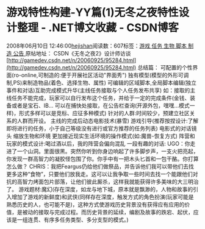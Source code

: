 
# 游戏特性构建-YY篇(1)无冬之夜特性设计整理 - .NET博文收藏 - CSDN博客


2008年06月10日 12:46:00[hejishan](https://me.csdn.net/hejishan)阅读数：607标签：[游戏																](https://so.csdn.net/so/search/s.do?q=游戏&t=blog)[任务																](https://so.csdn.net/so/search/s.do?q=任务&t=blog)[生物																](https://so.csdn.net/so/search/s.do?q=生物&t=blog)[脚本																](https://so.csdn.net/so/search/s.do?q=脚本&t=blog)[制造																](https://so.csdn.net/so/search/s.do?q=制造&t=blog)[公告																](https://so.csdn.net/so/search/s.do?q=公告&t=blog)[
							](https://so.csdn.net/so/search/s.do?q=制造&t=blog)[
																															](https://so.csdn.net/so/search/s.do?q=脚本&t=blog)
[
				](https://so.csdn.net/so/search/s.do?q=生物&t=blog)
[
			](https://so.csdn.net/so/search/s.do?q=生物&t=blog)
[
		](https://so.csdn.net/so/search/s.do?q=任务&t=blog)
[
	](https://so.csdn.net/so/search/s.do?q=游戏&t=blog)
原帖地址：
CSDN《无冬之夜2》设计师访谈
[http://gamedev.csdn.net/n/20060925/95284.html](http://gamedev.csdn.net/n/20060925/95284.html)
总结篇：
可配置的个性界面(ro-online,可制造的:便于开展社区活动"界面秀")
独有模型(模型的外形可调制,PS)来制造物品(着色、选择生物、属性)
可编辑的区域脚本,全局脚本编辑(独立事件和对话)互助完成模式升华(主线任务接取与个人任务发布共享)
如：接取的主线任务不能完成，玩家可以自行发布这个任务，并给于一定的完成条件(金钱、装备或者是宝石、IB...
可以在捕快处接取，在公告栏查询(开源外包，嘿嘿...模式一样)，形式多样可以是竞标、应征多种模式)
针对的人群:时间较少，预建立社区关系的人群而开设。
主线的完成后动态电影技术(暴雪)
游戏引导(推荐按捏设计:了解即将进行的任务，小于自己等级没有进行或官方推荐的任务列表)
电影式的对话镜头
缩放生物和环境
更加接近现实生活环境的操作模式(如:魔兽-恢复方式)
阵营和玩家的模式设计:喝过酒以后，我的阵营会偏向混乱
一段有趣的对话:
UGO：你走进了一个山洞。里面很黑。突然你听到你身边响起了许多脚步声，一支火把亮起，你发现一群高智力的凝胶怪包围了你。你手中有一把木头匕首和一包干酪。你打算怎么做？
CHRIS：我把Feargus仍给他们做祭品，并告诉他们我可以带他们去找更多这种“食物”，只要他们放我走。这可以让我争取一些时间去找一个能跟他们对抗的高智力烤面包片部落，让他们彼此厮杀，这样我就能获得许多美味的大三明治了。
游戏题材:魔幻(存在深度，如龙与地下城，原本就是飘渺的，人物和故事的引入增加了游戏的新鲜度)和武侠(同样存在深度，触发方式的角色扮演(玩家可能是熟悉历史的人，也可能不是)，这种方式使游戏历史背景没有获得应有应用的价值，是被动的接取与完成过程。而历史背景的延续，编剧及故事的跌宕、起伏，应该是一组连贯、有序多任务类型、多分支型的模式。)





